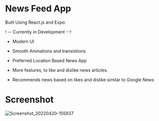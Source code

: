 # News Feed App 

Built Using React.js and Expo:

! -- Currently in Development --!

* Modern UI

* Smooth Animations and transistions

* Preferred Location Based News App

* More features, to like and dislike news articles.

* Recommends news based on likes and dislike similar to Google News 

# Screenshot


![Screenshot_20220420-155937](https://user-images.githubusercontent.com/57758789/164213461-b06b04de-b740-45da-8a27-12556e24bf1c.png)
